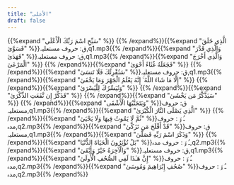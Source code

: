 ```yaml
---
title: "الأعلى"
draft: false
---
```

 {{%expand "سَبِّحِ اسْمَ رَبِّكَ الْأَعْلَى" %}} {{% /expand%}}{{%expand "الَّذِي خَلَقَ فَسَوَّىٰ" %}}ق: حروف مستعلیہ,q1.mp3{{% /expand%}}{{%expand "وَالَّذِي قَدَّرَ فَهَدَىٰ" %}}ق: حروف مستعلیہ,q1.mp3{{% /expand%}}{{%expand "وَالَّذِي أَخْرَجَ الْمَرْعَىٰ" %}} {{% /expand%}}{{%expand "فَجَعَلَهُ غُثَاءً أَحْوَىٰ" %}} {{% /expand%}}{{%expand "سَنُقْرِئُكَ فَلَا تَنسَىٰ" %}}ق: حروف مستعلیہ,q1.mp3{{% /expand%}}{{%expand "إِلَّا مَا شَاءَ اللَّهُ ۚ إِنَّهُ يَعْلَمُ الْجَهْرَ وَمَا يَخْفَىٰ" %}} {{% /expand%}}{{%expand "وَنُيَسِّرُكَ لِلْيُسْرَىٰ" %}} {{% /expand%}}{{%expand "فَذَكِّرْ إِن نَّفَعَتِ الذِّكْرَىٰ" %}} {{% /expand%}}{{%expand "سَيَذَّكَّرُ مَن يَخْشَىٰ" %}} {{% /expand%}}{{%expand "وَيَتَجَنَّبُهَا الْأَشْقَى" %}}ق: حروف مستعلیہ,q1.mp3{{% /expand%}}{{%expand "الَّذِي يَصْلَى النَّارَ الْكُبْرَىٰ" %}} {{% /expand%}}{{%expand "ثُمَّ لَا يَمُوتُ فِيهَا وَلَا يَحْيَىٰ" %}}ـُ و٘ :  حروف مدہ,q2.mp3{{% /expand%}}{{%expand "قَدْ أَفْلَحَ مَن تَزَكَّىٰ" %}}ق: حروف مستعلیہ,q1.mp3{{% /expand%}}{{%expand "وَذَكَرَ اسْمَ رَبِّهِ فَصَلَّىٰ" %}} {{% /expand%}}{{%expand "بَلْ تُؤْثِرُونَ الْحَيَاةَ الدُّنْيَا" %}}ـُ و٘ :  حروف مدہ,q2.mp3{{% /expand%}}{{%expand "وَالْآخِرَةُ خَيْرٌ وَأَبْقَىٰ" %}}ق: حروف مستعلیہ,q1.mp3{{% /expand%}}{{%expand "إِنَّ هَـٰذَا لَفِي الصُّحُفِ الْأُولَىٰ" %}}ـُ و٘ :  حروف مدہ,q2.mp3{{% /expand%}}{{%expand "صُحُفِ إِبْرَاهِيمَ وَمُوسَىٰ" %}}ـُ و٘ :  حروف مدہ,q2.mp3{{% /expand%}}